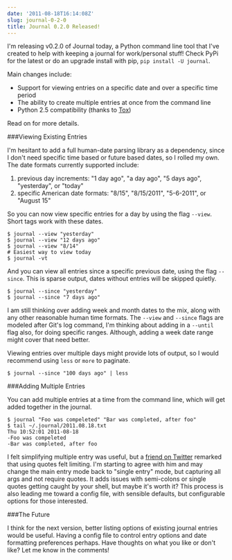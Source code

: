 ```yaml
---
date: '2011-08-18T16:14:08Z'
slug: journal-0-2-0
title: Journal 0.2.0 Released!
---
```



I'm releasing v0.2.0 of Journal today, a Python command line tool that I've
created to help with keeping a journal for work/personal stuff! Check PyPi for
the latest or do an upgrade install with pip, `pip install -U journal`.

Main changes include:

* Support for viewing entries on a specific date and over a specific time period
* The ability to create multiple entries at once from the command line
* Python 2.5 compatibility (thanks to [Tox][3])

Read on for more details.

###Viewing Existing Entries

I'm hesitant to add a full human-date parsing library as a dependency, since
I don't need specific time based or future based dates, so I rolled my own. The
date formats currently supported include:

1. previous day increments: "1 day ago", "a day ago", "5 days ago", "yesterday",
or "today"
2. specific American date formats: "8/15", "8/15/2011", "5-6-2011", or "August
15"

So you can now view specific entries for a day by using the flag `--view`.
Short tags work with these dates.

    $ journal --view "yesterday"
    $ journal --view "12 days ago"
    $ journal --view "8/14"
    # Easiest way to view today
    $ journal -vt

And you can view all entries since a specific previous date, using the flag
`--since`. This is sparse output, dates without entries will be skipped
quietly.

    $ journal --since "yesterday"
    $ journal --since "7 days ago"

I am still thinking over adding week and month dates to the mix, along with
any other reasonable human time formats. The `--view` and `--since` flags
are modeled after Git's log command, I'm thinking about adding in a
`--until` flag also, for doing specific ranges. Although, adding a week date
range might cover that need better.

Viewing entries over multiple days might provide lots of output, so I would
recommend using `less` or `more` to paginate.

    $ journal --since "100 days ago" | less

###Adding Multiple Entries

You can add multiple entries at a time from the command line, which will get
added together in the journal.

    $ journal "Foo was compeleted" "Bar was completed, after foo"
    $ tail ~/.journal/2011.08.18.txt
    Thu 10:52:01 2011-08-18
    -Foo was compeleted
    -Bar was completed, after foo

I felt simplifying multiple entry was useful, but a [friend on Twitter][2]
remarked that using quotes felt limiting. I'm starting to agree with him and
may change the main entry mode back to "single entry" mode, but capturing all
args and not require quotes. It adds issues with semi-colons or single
quotes getting caught by your shell, but maybe it's worth it? This process is
also leading me toward a config file, with sensible defaults, but configurable
options for those interested.

###The Future

I think for the next version, better listing options of existing journal
entries would be useful. Having a config file to control entry options and date
formatting preferences perhaps. Have thoughts on what you like or don't like?
Let me know in the comments!

[1]: /2011/08/16/journaling
[2]: https://twitter.com/electroly/status/104205241360199680
[3]: http://pypi.python.org/pypi/tox
